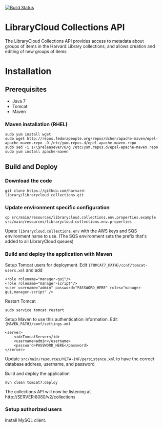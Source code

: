 [![Build Status](https://travis-ci.org/harvard-library/librarycloud_collections.png?branch=master)](https://travis-ci.org/harvard-library/librarycloud_collections)

LibraryCloud Collections API
============================

The LibraryCloud Collections API provides access to metadata about groups of items in the Harvard Library collections, and allows creation and editing of new groups of items

# Installation

## Prerequisites

* Java 7
* Tomcat
* Maven

### Maven installation (RHEL)

    sudo yum install wget
    sudo wget http://repos.fedorapeople.org/repos/dchen/apache-maven/epel-apache-maven.repo -O /etc/yum.repos.d/epel-apache-maven.repo
    sudo sed -i s/\$releasever/6/g /etc/yum.repos.d/epel-apache-maven.repo
    sudo yum install apache-maven

## Build and Deploy

### Download the code

    git clone https://github.com/harvard-library/librarycloud_collections.git

### Update environment specific configuration

    cp src/main/resources/librarycloud.collections.env.properties.example src/main/resources/librarycloud.collections.env.properties

Upate  ```librarycloud.collections.env``` with the AWS keys and SQS environment name to use. (The SQS environment sets the prefix that's added to all LibraryCloud queues)

### Build and deploy the application with Maven

Setup Tomcat users for deployment. Edit ```{TOMCAT7_PATH}/conf/tomcat-users.xml``` and add

    <role rolename="manager-gui"/>
    <role rolename="manager-script"/>
    <user username="admin" password="PASSWORD_HERE" roles="manager-gui,manager-script" />

Restart Tomcat

    sudo service tomcat restart

Setup Maven to use this authentication information. Edit ```{MAVEN_PATH}/conf/settings.xml```

    <server>
        <id>TomcatServer</id>
        <username>admin</username>
        <password>PASSWORD_HERE</password>
    </server>

Update ```src/main/resources/META-INF/persistence.xml``` to have the correct database address, username, and password

Build and deploy the application

    mvn clean tomcat7:deploy

The collections API will now be listening at http://SERVER:8080/v2/collections

### Setup authorized users

Install MySQL client. 


